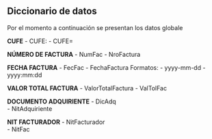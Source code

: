 ## Diccionario de datos

Por el momento a continuación se presentan los datos globale

**CUFE**
    - CUFE: 
    - CUFE=

**NÚMERO DE FACTURA**
    - NumFac
    - NroFactura

**FECHA FACTURA**
    - FecFac
    - FechaFactura
Formatos:
    - yyyy-mm-dd
    - yyyy:mm:dd

**VALOR TOTAL FACTURA**
    - ValorTotalFactura
    - ValTolFac

**DOCUMENTO ADQUIRIENTE**
    - DicAdq    
    - NitAdquiriente

**NIT FACTURADOR**
    - NitFacturador       
    - NitFac